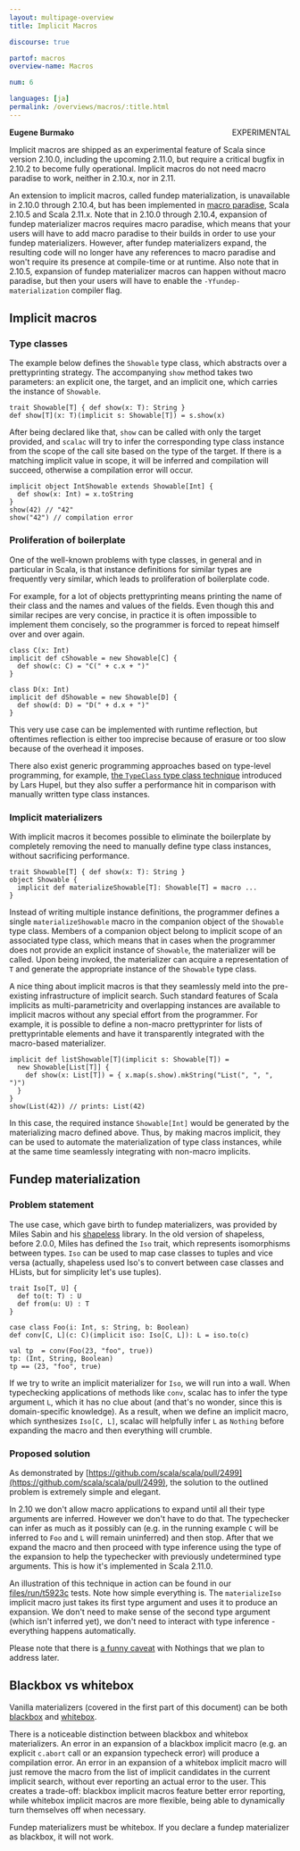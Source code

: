 ```yaml
---
layout: multipage-overview
title: Implicit Macros

discourse: true

partof: macros
overview-name: Macros

num: 6

languages: [ja]
permalink: /overviews/macros/:title.html
---
```

<span class="tag" style="float: right;">EXPERIMENTAL</span>

**Eugene Burmako**

Implicit macros are shipped as an experimental feature of Scala since version 2.10.0, including the upcoming 2.11.0,
but require a critical bugfix in 2.10.2 to become fully operational. Implicit macros do not need macro paradise to work,
neither in 2.10.x, nor in 2.11.

An extension to implicit macros,
called fundep materialization, is unavailable in 2.10.0 through 2.10.4, but has been implemented in
[macro paradise](paradise.html), Scala 2.10.5 and Scala 2.11.x.
Note that in 2.10.0 through 2.10.4, expansion of fundep materializer macros requires macro paradise,
which means that your users will have to add macro paradise to their builds in order to use your fundep materializers.
However, after fundep materializers expand, the resulting code will no longer have any references to macro paradise
and won't require its presence at compile-time or at runtime. Also note that in 2.10.5, expansion of
fundep materializer macros can happen without macro paradise, but then your users will have to enable
the <code>-Yfundep-materialization</code> compiler flag.

## Implicit macros

### Type classes

The example below defines the `Showable` type class, which abstracts over a prettyprinting strategy.
The accompanying `show` method takes two parameters: an explicit one, the target, and an implicit one,
which carries the instance of `Showable`.

    trait Showable[T] { def show(x: T): String }
    def show[T](x: T)(implicit s: Showable[T]) = s.show(x)

After being declared like that, `show` can be called with only the target provided, and `scalac`
will try to infer the corresponding type class instance from the scope of the call site based
on the type of the target. If there is a matching implicit value in scope, it will be inferred
and compilation will succeed, otherwise a compilation error will occur.

    implicit object IntShowable extends Showable[Int] {
      def show(x: Int) = x.toString
    }
    show(42) // "42"
    show("42") // compilation error

### Proliferation of boilerplate

One of the well-known problems with type classes, in general and in particular in Scala,
is that instance definitions for similar types are frequently very similar, which leads to
proliferation of boilerplate code.

For example, for a lot of objects prettyprinting means printing the name of their class
and the names and values of the fields. Even though this and similar recipes are very concise,
in practice it is often impossible to implement them concisely, so the programmer is forced
to repeat himself over and over again.

    class C(x: Int)
    implicit def cShowable = new Showable[C] {
      def show(c: C) = "C(" + c.x + ")"
    }

    class D(x: Int)
    implicit def dShowable = new Showable[D] {
      def show(d: D) = "D(" + d.x + ")"
    }

This very use case can be implemented with runtime reflection,
but oftentimes reflection is either too imprecise because of erasure or
too slow because of the overhead it imposes.

There also exist generic programming approaches based on type-level programming, for example,
[the `TypeClass` type class technique](http://typelevel.org/blog/2013/06/24/deriving-instances-1.html) introduced by Lars Hupel,
but they also suffer a performance hit in comparison with manually written type class instances.

### Implicit materializers

With implicit macros it becomes possible to eliminate the boilerplate by completely removing
the need to manually define type class instances, without sacrificing performance.

    trait Showable[T] { def show(x: T): String }
    object Showable {
      implicit def materializeShowable[T]: Showable[T] = macro ...
    }

Instead of writing multiple instance definitions, the programmer defines a single `materializeShowable` macro
in the companion object of the `Showable` type class. Members of a companion object belong to implicit scope
of an associated type class, which means that in cases when the programmer does not provide an explicit instance of `Showable`,
the materializer will be called. Upon being invoked, the materializer can acquire a representation of `T` and
generate the appropriate instance of the `Showable` type class.

A nice thing about implicit macros is that they seamlessly meld into the pre-existing infrastructure of implicit search.
Such standard features of Scala implicits as multi-parametricity and overlapping instances are available to
implicit macros without any special effort from the programmer. For example, it is possible to define a non-macro
prettyprinter for lists of prettyprintable elements and have it transparently integrated with the macro-based materializer.

    implicit def listShowable[T](implicit s: Showable[T]) =
      new Showable[List[T]] {
        def show(x: List[T]) = { x.map(s.show).mkString("List(", ", ", ")")
      }
    }
    show(List(42)) // prints: List(42)

In this case, the required instance `Showable[Int]` would be generated by the materializing macro defined above.
Thus, by making macros implicit, they can be used to automate the materialization of type class instances,
while at the same time seamlessly integrating with non-macro implicits.

## Fundep materialization

### Problem statement

The use case, which gave birth to fundep materializers, was provided by Miles Sabin and his [shapeless](https://github.com/milessabin/shapeless) library. In the old version of shapeless, before 2.0.0, Miles has defined the `Iso` trait,
which represents isomorphisms between types. `Iso` can be used to map case classes to tuples and vice versa
(actually, shapeless used Iso's to convert between case classes and HLists, but for simplicity let's use tuples).

    trait Iso[T, U] {
      def to(t: T) : U
      def from(u: U) : T
    }

    case class Foo(i: Int, s: String, b: Boolean)
    def conv[C, L](c: C)(implicit iso: Iso[C, L]): L = iso.to(c)

    val tp  = conv(Foo(23, "foo", true))
    tp: (Int, String, Boolean)
    tp == (23, "foo", true)

If we try to write an implicit materializer for `Iso`, we will run into a wall.
When typechecking applications of methods like `conv`, scalac has to infer the type argument `L`,
which it has no clue about (and that's no wonder, since this is domain-specific knowledge). As a result, when we define an implicit
macro, which synthesizes `Iso[C, L]`, scalac will helpfully infer `L` as `Nothing` before expanding the macro and then everything will crumble.

### Proposed solution

As demonstrated by [https://github.com/scala/scala/pull/2499](https://github.com/scala/scala/pull/2499), the solution to the outlined
problem is extremely simple and elegant.

In 2.10 we don't allow macro applications to expand until all their type arguments are inferred. However we don't have to do that.
The typechecker can infer as much as it possibly can (e.g. in the running example `C` will be inferred to `Foo` and
`L` will remain uninferred) and then stop. After that we expand the macro and then proceed with type inference using the type of the
expansion to help the typechecker with previously undetermined type arguments. This is how it's implemented in Scala 2.11.0.

An illustration of this technique in action can be found in our [files/run/t5923c](https://github.com/scala/scala/tree/7b890f71ecd0d28c1a1b81b7abfe8e0c11bfeb71/test/files/run/t5923c) tests.
Note how simple everything is. The `materializeIso` implicit macro just takes its first type argument and uses it to produce an expansion.
We don't need to make sense of the second type argument (which isn't inferred yet), we don't need to interact with type inference -
everything happens automatically.

Please note that there is [a funny caveat](https://github.com/scala/scala/blob/7b890f71ecd0d28c1a1b81b7abfe8e0c11bfeb71/test/files/run/t5923a/Macros_1.scala) with Nothings that we plan to address later.

## Blackbox vs whitebox

Vanilla materializers (covered in the first part of this document) can be both [blackbox](blackbox-whitebox.html) and [whitebox](blackbox-whitebox.html).

There is a noticeable distinction between blackbox and whitebox materializers. An error in an expansion of a blackbox implicit macro (e.g. an explicit <code>c.abort</code> call or an expansion typecheck error) will produce a compilation error. An error in an expansion of a whitebox implicit macro will just remove the macro from the list of implicit candidates in the current implicit search, without ever reporting an actual error to the user. This creates a trade-off: blackbox implicit macros feature better error reporting, while whitebox implicit macros are more flexible, being able to dynamically turn themselves off when necessary.

Fundep materializers must be whitebox. If you declare a fundep materializer as blackbox, it will not work.
